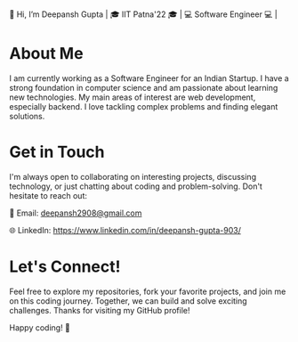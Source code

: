 👋 Hi, I’m Deepansh Gupta | 🎓 IIT Patna'22 🎓 | 💻 Software Engineer 💻 |

# About Me
I am currently working as a Software Engineer for an Indian Startup. I have a strong foundation in computer science and am passionate about learning new technologies. My main areas of interest are web development, especially backend. I love tackling complex problems and finding elegant solutions.

# Get in Touch
I'm always open to collaborating on interesting projects, discussing technology, or just chatting about coding and problem-solving. Don't hesitate to reach out:

📧 Email: deepansh2908@gmail.com

🌐 LinkedIn: https://www.linkedin.com/in/deepansh-gupta-903/ 

# Let's Connect!
Feel free to explore my repositories, fork your favorite projects, and join me on this coding journey. Together, we can build and solve exciting challenges. Thanks for visiting my GitHub profile!

Happy coding! 🚀
<!---
deepansh2908/deepansh2908 is a ✨ special ✨ repository because its `README.md` (this file) appears on your GitHub profile.
You can click the Preview link to take a look at your changes.
--->
